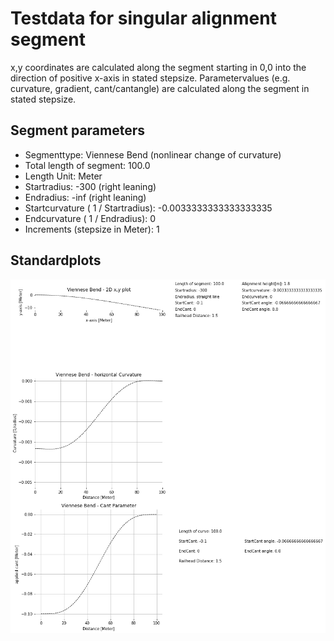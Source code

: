 # Testdata for singular alignment segment
x,y coordinates are calculated along the segment starting in 0,0 into the direction of positive x-axis in stated stepsize.
Parametervalues (e.g. curvature, gradient, cant/cantangle) are calculated along the segment in stated stepsize.
## Segment parameters
* Segmenttype: Viennese Bend (nonlinear change of curvature)
* Total length of segment: 100.0
* Length Unit: Meter
* Startradius: -300 (right leaning)
* Endradius: -inf (right leaning)
* Startcurvature ( 1 / Startradius): -0.0033333333333333335
* Endcurvature ( 1 / Endradius): 0
* Increments (stepsize in Meter): 1
## Standardplots
<img src="./TS4_Viennese Bend_100.0_-300_-inf_1_Meter.png">
